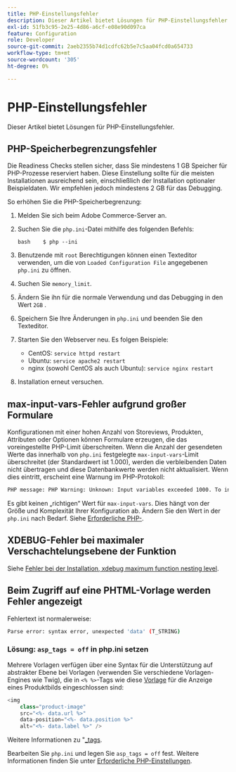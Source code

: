 ```yaml
---
title: PHP-Einstellungsfehler
description: Dieser Artikel bietet Lösungen für PHP-Einstellungsfehler.
exl-id: 51fb3c95-2e25-4d86-a6cf-e08e90d097ca
feature: Configuration
role: Developer
source-git-commit: 2aeb2355b74d1cdfc62b5e7c5aa04fcd0a654733
workflow-type: tm+mt
source-wordcount: '305'
ht-degree: 0%

---
```


# PHP-Einstellungsfehler

Dieser Artikel bietet Lösungen für PHP-Einstellungsfehler.

## PHP-Speicherbegrenzungsfehler

Die Readiness Checks stellen sicher, dass Sie mindestens 1 GB Speicher für PHP-Prozesse reserviert haben. Diese Einstellung sollte für die meisten Installationen ausreichend sein, einschließlich der Installation optionaler Beispieldaten. Wir empfehlen jedoch mindestens 2 GB für das Debugging.

So erhöhen Sie die PHP-Speicherbegrenzung:

1. Melden Sie sich beim Adobe Commerce-Server an.
1. Suchen Sie die `php.ini`-Datei mithilfe des folgenden Befehls:

   ```
   bash    $ php --ini
   ```

1. Benutzende mit `root` Berechtigungen können einen Texteditor verwenden, um die von `Loaded Configuration File` angegebenen `php.ini` zu öffnen.
1. Suchen Sie `memory_limit`.
1. Ändern Sie ihn für die normale Verwendung und das Debugging in den Wert `2GB` .
1. Speichern Sie Ihre Änderungen in `php.ini` und beenden Sie den Texteditor.
1. Starten Sie den Webserver neu. Es folgen Beispiele:

   * CentOS: `service httpd restart`
   * Ubuntu: `service apache2 restart`
   * nginx (sowohl CentOS als auch Ubuntu): `service nginx restart`

1. Installation erneut versuchen.

## max-input-vars-Fehler aufgrund großer Formulare

Konfigurationen mit einer hohen Anzahl von Storeviews, Produkten, Attributen oder Optionen können Formulare erzeugen, die das voreingestellte PHP-Limit überschreiten. Wenn die Anzahl der gesendeten Werte das innerhalb von `php.ini` festgelegte `max-input-vars`-Limit überschreitet (der Standardwert ist 1.000), werden die verbleibenden Daten nicht übertragen und diese Datenbankwerte werden nicht aktualisiert. Wenn dies eintritt, erscheint eine Warnung im PHP-Protokoll:

```bash
PHP message: PHP Warning: Unknown: Input variables exceeded 1000. To increase the limit change max_input_vars in php.ini.
```

Es gibt keinen „richtigen“ Wert für `max-input-vars`. Dies hängt von der Größe und Komplexität Ihrer Konfiguration ab. Ändern Sie den Wert in der `php.ini` nach Bedarf. Siehe [Erforderliche PHP-](https://experienceleague.adobe.com/en/docs/commerce-operations/installation-guide/prerequisites/php-settings).

## XDEBUG-Fehler bei maximaler Verschachtelungsebene der Funktion

Siehe [Fehler bei der Installation, xdebug maximum function nesting level](/help/troubleshooting/miscellaneous/installation-xdebug-maximum-function-nesting-level-error.md).

## Beim Zugriff auf eine PHTML-Vorlage werden Fehler angezeigt

Fehlertext ist normalerweise:

```bash
Parse error: syntax error, unexpected 'data' (T_STRING)
```

### Lösung: `asp_tags = off` in php.ini setzen

Mehrere Vorlagen verfügen über eine Syntax für die Unterstützung auf abstrakter Ebene bei Vorlagen (verwenden Sie verschiedene Vorlagen-Engines wie Twig), die in `<% %>`-Tags wie diese [Vorlage](https://github.com/magento/magento2/blob/2.0/app/code/Magento/Catalog/view/adminhtml/templates/product/edit/base_image.phtml) für die Anzeige eines Produktbilds eingeschlossen sind:

```php
<img
    class="product-image"
    src="<%- data.url %>"
    data-position="<%- data.position %>"
    alt="<%- data.label %>" />
```

Weitere Informationen zu &quot;[\_tags](http://php.net/manual/en/ini.core.php#ini.asp-tags).

Bearbeiten Sie `php.ini` und legen Sie `asp_tags = off` fest. Weitere Informationen finden Sie unter [Erforderliche PHP-Einstellungen](https://experienceleague.adobe.com/en/docs/commerce-operations/installation-guide/prerequisites/php-settings).
